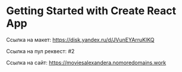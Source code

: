 # Getting Started with Create React App

Ссылка на макет: https://disk.yandex.ru/d/JVunEYArruKlKQ

Ссылка на пул реквест: #2

Ссылка на сайт: https://moviesalexandera.nomoredomains.work

